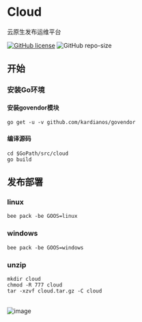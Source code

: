 # Cloud

云原生发布运维平台

[![GitHub license](https://img.shields.io/github/license/ygqbasic/cloud.svg?style=flat)](https://github.com/ygqbasic/cloud/blob/master/LICENSE) 
![GitHub repo-size](https://img.shields.io/github/repo-size/ygqbasic/cloud.svg?style=flat)


## 开始
### 安装Go环境
#### 安装govendor模块
```
go get -u -v github.com/kardianos/govendor
```
#### 编译源码
```
cd $GoPath/src/cloud
go build
```

## 发布部署
### linux
```
bee pack -be GOOS=linux
```

### windows
```
bee pack -be GOOS=windows
```

### unzip
```
mkdir cloud 
chmod -R 777 cloud
tar -xzvf cloud.tar.gz -C cloud
```
<br>![image](https://github.com/ygqbasic/zcloud/blob/master/image/1.png)<br>
